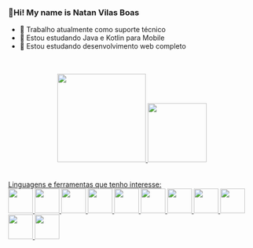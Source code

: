 ### 👋Hi! My name is Natan Vilas Boas

- 🔭 Trabalho atualmente como suporte técnico
- 📕 Estou estudando Java e Kotlin para Mobile
- 🌱 Estou estudando desenvolvimento web completo

<link rel="stylesheet" href="https://cdn.jsdelivr.net/gh/devicons/devicon@v2.15.1/devicon.min.css">
  <br>
  <br>
<div align="center">
  <a href="https://github.com/Natan200-2">
  <img height="180em" src="https://github-readme-stats.vercel.app/api?username=Natan200-2&show_icons=true&theme=dracula&include_all_commits=true&count_private=true"/>
  <img height="120em" src="https://github-readme-stats.vercel.app/api/top-langs/?username=Natan200-2&layout=compact&langs_count=7&theme=dracula"/>
</div>
  <br>
  <br>
<div>
  Linguagens e ferramentas que tenho interesse:
</div>
<div>
  <img height="50cm" src="https://cdn.jsdelivr.net/gh/devicons/devicon/icons/html5/html5-original.svg" />
  <img height="50cm" src="https://cdn.jsdelivr.net/gh/devicons/devicon/icons/css3/css3-original.svg" />
  <img height="50cm" src="https://cdn.jsdelivr.net/gh/devicons/devicon/icons/cplusplus/cplusplus-line.svg" />
  <img height="50cm" src="https://cdn.jsdelivr.net/gh/devicons/devicon/icons/androidstudio/androidstudio-original.svg" />
  <img height="50cm" src="https://cdn.jsdelivr.net/gh/devicons/devicon/icons/java/java-original.svg" />
  <img height="50cm" src="https://cdn.jsdelivr.net/gh/devicons/devicon/icons/javascript/javascript-original.svg" />
  <img height="50cm" src="https://cdn.jsdelivr.net/gh/devicons/devicon/icons/mysql/mysql-original.svg" />
  <img height="50cm" src="https://cdn.jsdelivr.net/gh/devicons/devicon/icons/python/python-original.svg" />
  <img height="50cm" src="https://cdn.jsdelivr.net/gh/devicons/devicon/icons/illustrator/illustrator-line.svg" />
  <img height="50cm" src="https://cdn.jsdelivr.net/gh/devicons/devicon/icons/photoshop/photoshop-line.svg" />
  <img height="50cm" src="https://cdn.jsdelivr.net/gh/devicons/devicon/icons/figma/figma-original.svg" />
</div>
